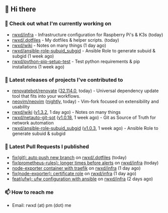 ## 👋 Hi there

### 👷 Check out what I'm currently working on


- [rwxd/infra](https://github.com/rwxd/infra) - Infrastructure configuration for Raspberry Pi&#39;s &amp; K3s (today)
- [rwxd/.dotfiles](https://github.com/rwxd/.dotfiles) - My dotfiles &amp; helper scripts. (today)
- [rwxd/wiki](https://github.com/rwxd/wiki) - Notes on many things (1 day ago)
- [rwxd/ansible-role-subuid_subgid](https://github.com/rwxd/ansible-role-subuid_subgid) - Ansible Role to generate subuid &amp; subgid (1 week ago)
- [rwxd/python-pip-setup-test](https://github.com/rwxd/python-pip-setup-test) - Test python requirements &amp; pip installations (1 week ago)

### 🔭 Latest releases of projects I've contributed to


- [renovatebot/renovate](https://github.com/renovatebot/renovate) ([32.114.0](https://github.com/renovatebot/renovate/releases/tag/32.114.0), today) - Universal dependency update tool that fits into your workflows.
- [neovim/neovim](https://github.com/neovim/neovim) ([nightly](https://github.com/neovim/neovim/releases/tag/nightly), today) - Vim-fork focused on extensibility and usability
- [rwxd/wiki](https://github.com/rwxd/wiki) ([v1.3.2](https://github.com/rwxd/wiki/releases/tag/v1.3.2), 1 day ago) - Notes on many things
- [rwxd/netauto-git-sot](https://github.com/rwxd/netauto-git-sot) ([v1.0.18](https://github.com/rwxd/netauto-git-sot/releases/tag/v1.0.18), 1 week ago) - Git as Source of Truth for network automation
- [rwxd/ansible-role-subuid_subgid](https://github.com/rwxd/ansible-role-subuid_subgid) ([v1.0.3](https://github.com/rwxd/ansible-role-subuid_subgid/releases/tag/v1.0.3), 1 week ago) - Ansible Role to generate subuid &amp; subgid

### 🔨 Latest Pull Requests I published


- [fix(git): auto push new branch](https://github.com/rwxd/.dotfiles/pull/19) on [rwxd/.dotfiles](https://github.com/rwxd/.dotfiles) (today)
- [fix(prometheus-rules): longer times before alerts](https://github.com/rwxd/infra/pull/51) on [rwxd/infra](https://github.com/rwxd/infra) (today)
- [node-exporter container with traefik](https://github.com/rwxd/infra/pull/50) on [rwxd/infra](https://github.com/rwxd/infra) (1 day ago)
- [fix(node-exporter): certificate role](https://github.com/rwxd/infra/pull/49) on [rwxd/infra](https://github.com/rwxd/infra) (1 day ago)
- [feat(ufw): ufw configuration with ansible](https://github.com/rwxd/infra/pull/47) on [rwxd/infra](https://github.com/rwxd/infra) (2 days ago)

### 📫 How to reach me

- Email: rwxd (at) pm (dot) me
